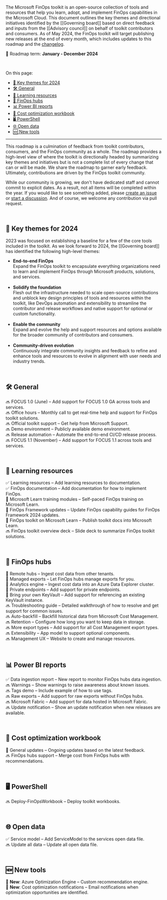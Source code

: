 <!-- markdownlint-disable MD041 -->

The Microsoft FinOps toolkit is an open-source collection of tools and resources that help you learn, adopt, and implement FinOps capabilities in the Microsoft Cloud. This document outlines the key themes and directional initiatives identified by the [[Governing board]] based on direct feedback and inputs from the [[Advisory council]] on behalf of toolkit contributors and consumers. As of May 2024, the FinOps toolkit will target publishing new releases at the end of every month, which includes updates to this roadmap and the [changelog](https://aka.ms/ftk/changes).

📅 Roadmap term: **January - December 2024**

<br>

On this page:

- [🎯 Key themes for 2024](#-key-themes-for-2024)
- [🛠️ General](#️-general)
- [🍎 Learning resources](#-learning-resources)
- [🏦 FinOps hubs](#-finops-hubs)
- [📊 Power BI reports](#-power-bi-reports)
- [📒 Cost optimization workbook](#-cost-optimization-workbook)
- [🖥️ PowerShell](#️-powershell)
- [🌐 Open data](#-open-data)
- [🆕 New tools](#-new-tools)

---

This roadmap is a culmination of feedback from toolkit contributors, consumers, and the FinOps community as a whole. The roadmap provides a high-level view of where the toolkit is directionally headed by summarizing key themes and initiatives but is not a complete list of every change that can or will be made. We share the roadmap to garner early feedback. Ultimately, contributions are driven by the FinOps toolkit community.

While our community is growing, we don't have dedicated staff and cannot commit to explicit dates. As a result, not all items will be completed within the year. If you would like to see something added, please [create an issue](https://aka.ms/ftk/idea) or [start a discussion](https://aka.ms/ftk/discuss). And of course, we welcome any contribution via pull request.

<br>

## 🎯 Key themes for 2024

2023 was focused on establishing a baseline for a few of the core tools included in the toolkit. As we look forward to 2024, the [[Governing board]] has identified the following high-level themes:

- **End-to-end FinOps**<br>
  Expand the FinOps toolkit to encapsulate everything organizations need to learn and implement FinOps through Microsoft products, solutions, and services.<br>&nbsp;
- **Solidify the foundation**<br>
  Flesh out the infrastructure needed to scale open-source contributions and unblock key design principles of tools and resources within the toolkit, like DevOps automation and extensibility to streamline the contributor and release workflows and native support for optional or custom functionality.<br>&nbsp;
- **Enable the community**<br>
  Expand and evolve the help and support resources and options available for the broader community of contributors and consumers.<br>&nbsp;
- **Community-driven evolution**<br>
  Continuously integrate community insights and feedback to refine and enhance tools and resources to evolve in alignment with user needs and industry trends.

<br>

## 🛠️ General

🔜 FOCUS 1.0 (June) – Add support for FOCUS 1.0 GA across tools and services.<br>
🔜 Office hours – Monthly call to get real-time help and support for FinOps toolkit solutions.<br>
🔜 Official toolkit support – Get help from Microsoft Support.<br>
🔜 Demo environment – Publicly available demo environment.<br>
🔜 Release automation – Automate the end-to-end CI/CD release process.<br>
🔜 FOCUS 1.1 (November) – Add support for FOCUS 1.1 across tools and services.<br>

<br>

## 🍎 Learning resources

✅ Learning resources – Add learning resources to documentation.<br>
✅ FinOps documentation – Add documentation for how to implement FinOps.<br>
🔄️ Microsoft Learn training modules – Self-paced FinOps training on Microsoft Learn.<br>
🔄️ FinOps Framework updates – Update FinOps capability guides for FinOps Framework 2024 updates.<br>
🔄️ FinOps toolkit on Microsoft Learn – Publish toolkit docs into Microsoft Learn.<br>
🔜 FinOps toolkit overview deck – Slide deck to summarize FinOps toolkit solutions.<br>

<br>

## 🏦 FinOps hubs

🔄️ Remote hubs – Ingest cost data from other tenants.<br>
🔄️ Managed exports – Let FinOps hubs manage exports for you.<br>
🔄️ Analytics engine – Ingest cost data into an Azure Data Explorer cluster.<br>
🔄️ Private endpoints – Add support for private endpoints.<br>
🔄️ Bring your own KeyVault – Add support for referencing an existing KeyVault instance.<br>
🔜 Troubleshooting guide – Detailed walkthrough of how to resolve and get support for common issues.<br>
🔜 Auto-backfill – Backfill historical data from Microsoft Cost Management.<br>
🔜 Retention – Configure how long you want to keep data in storage.<br>
🔜 More export types – Add support for all Cost Management export types.<br>
🔜 Extensibility – App model to support optional components.<br>
🔜 Management UX – Website to create and manage resources.<br>

<br>

## 📊 Power BI reports

✅ Data ingestion report – New report to monitor FinOps hubs data ingestion.<br>
🔜 Warnings – Show warnings to raise awareness about known issues.<br>
🔜 Tags demo – Include example of how to use tags.<br>
🔜 Raw exports – Add support for raw exports without FinOps hubs.<br>
🔜 Microsoft Fabric – Add support for data hosted in Microsoft Fabric.<br>
🔜 Update notification – Show an update notification when new releases are available.<br>

<br>

## 📒 Cost optimization workbook

🔄️ General updates – Ongoing updates based on the latest feedback.<br>
🔜 FinOps hubs support – Merge cost from FinOps hubs with recommendations.<br>

<br>

## 🖥️ PowerShell

🔜 Deploy-FinOpsWorkbook – Deploy toolkit workbooks.<br>

<br>

## 🌐 Open data

✅ Service model – Add ServiceModel to the services open data file.<br>
🔜 Update all data – Update all open data file.<br>

<br>

## 🆕 New tools

🔄️ **New**: Azure Optimization Engine – Custom recommendation engine.<br>
🔄️ **New**: Cost optimization notifications – Email notifications when optimization opportunities are identified.<br>

<br>
